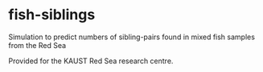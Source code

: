 # fish-siblings
Simulation to predict numbers of sibling-pairs found in mixed fish samples from the Red Sea

Provided for the KAUST Red Sea research centre.

